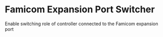 # Famicom Expansion Port Switcher
 Enable switching role of controller connected to the Famicom expansion port
